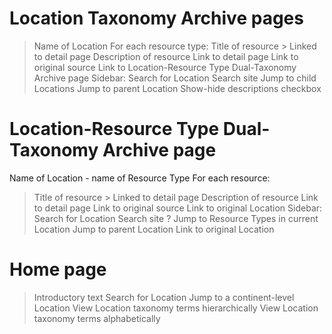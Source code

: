 # Location Taxonomy Archive pages

> Name of Location
For each resource type:
  > Title of resource
    > Linked to detail page
  > Description of resource
  > Link to detail page
  > Link to original source
> Link to Location-Resource Type Dual-Taxonomy Archive page
Sidebar:
  > Search for Location
  > Search site
  > Jump to child Locations
  > Jump to parent Location
  Show-hide descriptions checkbox


# Location-Resource Type Dual-Taxonomy Archive page

Name of Location - name of Resource Type
For each resource:
  > Title of resource
    > Linked to detail page
  > Description of resource
  > Link to detail page
  > Link to original source
  Link to original Location
Sidebar:
  > Search for Location
  > Search site
  ? Jump to Resource Types in current Location
  > Jump to parent Location
  > Link to original Location


# Home page

> Introductory text
Search for Location
Jump to a continent-level Location
View Location taxonomy terms hierarchically
View Location taxonomy terms alphabetically
